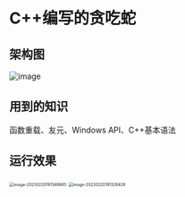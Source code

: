 # C++编写的贪吃蛇

## 架构图


![image](https://user-images.githubusercontent.com/49686014/220091090-09df43e5-5234-4cae-b53d-29ffbbda0c12.png)


## 用到的知识

函数重载、友元、Windows API、C++基本语法

## 运行效果

<img src="C:\Users\top\AppData\Roaming\Typora\typora-user-images\image-20230220191348685.png" alt="image-20230220191348685" style="zoom:50%;" />

<img src="C:\Users\top\AppData\Roaming\Typora\typora-user-images\image-20230220191326428.png" alt="image-20230220191326428" style="zoom:50%;" />
